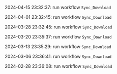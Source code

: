 2024-04-15 23:32:37: run workflow `Sync_Download` 

2024-04-01 23:32:45: run workflow `Sync_Download` 

2024-03-28 23:32:45: run workflow `Sync_Download` 

2024-03-20 23:35:37: run workflow `Sync_Download` 

2024-03-13 23:35:29: run workflow `Sync_Download` 

2024-03-06 23:36:41: run workflow `Sync_Download` 

2024-02-28 23:36:08: run workflow `Sync_Download` 


